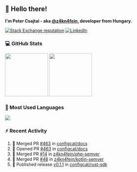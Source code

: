 ## 👋 Hello there!

**I'm Peter Csajtai - aka [@z4kn4fein](https://github.com/z4kn4fein), developer from Hungary.**

[![Stack Exchange reputation](https://img.shields.io/stackexchange/stackoverflow/r/8700582?color=orange&label=reputation&logo=stackoverflow&style=for-the-badge)](https://stackoverflow.com/users/8700582)
[![LinkedIn](https://img.shields.io/badge/linkedin-%230077B5.svg?style=for-the-badge&logo=linkedin&logoColor=white)](https://www.linkedin.com/in/csajtai-p%C3%A9ter-45395341/)

### 💻 GitHub Stats

<div>
  <img height="140px" src="https://github-readme-stats-pcsajtai.vercel.app/api?username=z4kn4fein&show_icons=true&hide_border=true&count_private=true&custom_title=Stats&theme=dracula&line_height=24&hide_title=true">
  <img height="140px" src="https://streak-stats.demolab.com?user=z4kn4fein&theme=dracula&hide_border=true">
  
</div>

### :toolbox: Most Used Languages

<img src="https://github-readme-stats-pcsajtai.vercel.app/api/top-langs/?username=z4kn4fein&theme=dracula&hide_border=true&layout=compact&langs_count=8&hide_title=true">

### :zap: Recent Activity

<!--START_SECTION:activity-->
1. 🎉 Merged PR [#463](https://github.com/configcat/docs/pull/463) in [configcat/docs](https://github.com/configcat/docs)
2. 💪 Opened PR [#463](https://github.com/configcat/docs/pull/463) in [configcat/docs](https://github.com/configcat/docs)
3. 🎉 Merged PR [#14](https://github.com/z4kn4fein/php-semver/pull/14) in [z4kn4fein/php-semver](https://github.com/z4kn4fein/php-semver)
4. 🎉 Merged PR [#48](https://github.com/z4kn4fein/kotlin-semver/pull/48) in [z4kn4fein/kotlin-semver](https://github.com/z4kn4fein/kotlin-semver)
5. 🚀 Published release [v0.1.1](https://github.com/configcat/rust-sdk/releases/tag/v0.1.1) in [configcat/rust-sdk](https://github.com/configcat/rust-sdk)
<!--END_SECTION:activity-->
